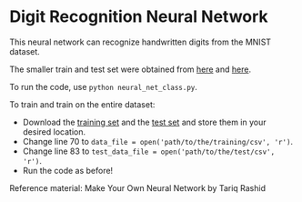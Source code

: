 # Digit Recognition Neural Network

This neural network can recognize handwritten digits from the MNIST dataset.

The smaller train and test set were obtained from [here](https://raw.githubusercontent.com/makeyourownneuralnetwork/makeyourownneuralnetwork/master/mnist_dataset/mnist_test_10.csv) and [here](https://raw.githubusercontent.com/makeyourownneuralnetwork/makeyourownneuralnetwork/master/mnist_dataset/mnist_train_100.csv).

To run the code, use `python neural_net_class.py`.

To train and train on the entire dataset:
* Download the [training set](http://www.pjreddie.com/media/files/mnist_train.csv) and the [test set](http://www.pjreddie.com/media/files/mnist_test.csv) and store them in your desired location.
* Change line 70 to `data_file = open('path/to/the/training/csv', 'r')`.
* Change line 83 to `test_data_file = open('path/to/the/test/csv', 'r')`.
* Run the code as before!

Reference material: Make Your Own Neural Network by Tariq Rashid